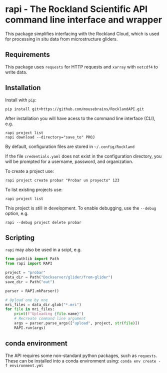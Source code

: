 # rapi - The Rockland Scientific API command line interface and wrapper

This package simplifies interfacing with the Rockland Cloud, which is used for processing in situ data from microstructure gliders. 

## Requirements

This package uses `requests` for HTTP requests and `xarray` with `netcdf4` to write data. 

## Installation

Install with `pip`:

`pip install git+https://github.com/mousebrains/RocklandAPI.git`

After installation you will have acess to the command line interface (CLI), e.g.

```
rapi project list
rapi download --directory="save_to" PROJ
```

By default, configuration files are stored in `~/.config/Rockland`

If the file `credentials.yaml` does not exist in the configuration directory, you will be prompted for a username, password, and organization.

To create a project use:

`rapi project create probar "Probar un proyecto" 123`

To list existing projects use:

`rapi project list`

This project is still in development. To enable debugging, use the `--debug` option, e.g.

`rapi --debug project delete probar`

## Scripting

`rapi` may also be used in a scipt, e.g.

```python
from pathlib import Path
from rapi import RAPI

project = "probar"
data_dir = Path("Dockserver/glider/from-glider")
save_dir = Path("out")

parser = RAPI.mkParser()

# Upload one by one
mri_files = data_dir.glob("*.mri")
for file in mri_files:
    print(f"Uploading {file.name}")
    # Recreate command line argument
    args = parser.parse_args(["upload", project, str(file)])
    RAPI.run(args)
```

## conda environment

The API requires some non-standard python packages, such as `requests`. These can be installed into a conda environment using:
`conda env create -f environment.yml`
